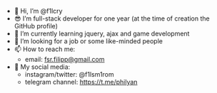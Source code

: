 - 👋 Hi, I’m @f1lcry
- 😎 I’m full-stack developer for one year (at the time of creation the GitHub profile)
- 🌱 I’m currently learning jquery, ajax and game development
- 💪 I’m looking for a job or some like-minded people
- 📫 How to reach me:
  - email: fsr.filipp@gmail.com
- 📱 My social media:
  - instagram/twitter: @f1lsm1rom
  - telegram channel: https://t.me/philyan

<!---
f1lcry/f1lcry is a ✨ special ✨ repository because its `README.md` (this file) appears on your GitHub profile.
You can click the Preview link to take a look at your changes.
--->
